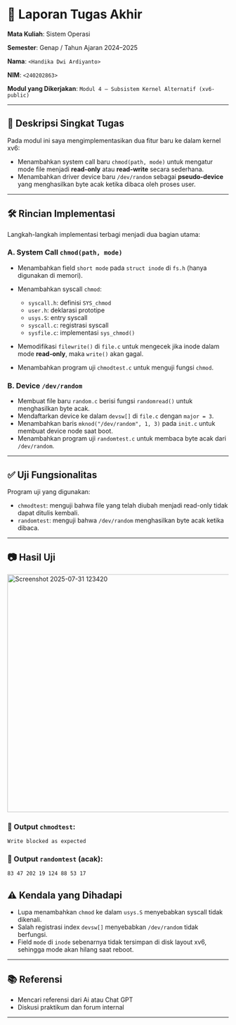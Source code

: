 # 📝 Laporan Tugas Akhir

**Mata Kuliah**: Sistem Operasi

**Semester**: Genap / Tahun Ajaran 2024–2025

**Nama**: `<Handika Dwi Ardiyanto>`

**NIM**: `<240202863>`

**Modul yang Dikerjakan**:
`Modul 4 – Subsistem Kernel Alternatif (xv6-public)`

---

## 📌 Deskripsi Singkat Tugas

Pada modul ini saya mengimplementasikan dua fitur baru ke dalam kernel xv6:

* Menambahkan system call baru `chmod(path, mode)` untuk mengatur mode file menjadi **read-only** atau **read-write** secara sederhana.
* Menambahkan driver device baru `/dev/random` sebagai **pseudo-device** yang menghasilkan byte acak ketika dibaca oleh proses user.

---

## 🛠️ Rincian Implementasi

Langkah-langkah implementasi terbagi menjadi dua bagian utama:

### A. System Call `chmod(path, mode)`

* Menambahkan field `short mode` pada `struct inode` di `fs.h` (hanya digunakan di memori).
* Menambahkan syscall `chmod`:

  * `syscall.h`: definisi `SYS_chmod`
  * `user.h`: deklarasi prototipe
  * `usys.S`: entry syscall
  * `syscall.c`: registrasi syscall
  * `sysfile.c`: implementasi `sys_chmod()`
* Memodifikasi `filewrite()` di `file.c` untuk mengecek jika inode dalam mode **read-only**, maka `write()` akan gagal.
* Menambahkan program uji `chmodtest.c` untuk menguji fungsi `chmod`.

### B. Device `/dev/random`

* Membuat file baru `random.c` berisi fungsi `randomread()` untuk menghasilkan byte acak.
* Mendaftarkan device ke dalam `devsw[]` di `file.c` dengan `major = 3`.
* Menambahkan baris `mknod("/dev/random", 1, 3)` pada `init.c` untuk membuat device node saat boot.
* Menambahkan program uji `randomtest.c` untuk membaca byte acak dari `/dev/random`.

---

## ✅ Uji Fungsionalitas

Program uji yang digunakan:

* `chmodtest`: menguji bahwa file yang telah diubah menjadi read-only tidak dapat ditulis kembali.
* `randomtest`: menguji bahwa `/dev/random` menghasilkan byte acak ketika dibaca.

---

## 📷 Hasil Uji
<img width="960" height="540" alt="Screenshot 2025-07-31 123420" src="https://github.com/user-attachments/assets/ebcf8870-d11c-4a88-824d-3643c842812d" />


### 📍 Output `chmodtest`:

```
Write blocked as expected
```

### 📍 Output `randomtest` (acak):

```
83 47 202 19 124 88 53 17
```



## ⚠️ Kendala yang Dihadapi

* Lupa menambahkan `chmod` ke dalam `usys.S` menyebabkan syscall tidak dikenali.
* Salah registrasi index `devsw[]` menyebabkan `/dev/random` tidak berfungsi.
* Field `mode` di `inode` sebenarnya tidak tersimpan di disk layout xv6, sehingga mode akan hilang saat reboot.

---

## 📚 Referensi

* Mencari referensi dari Ai atau Chat GPT
* Diskusi praktikum dan forum internal
---
